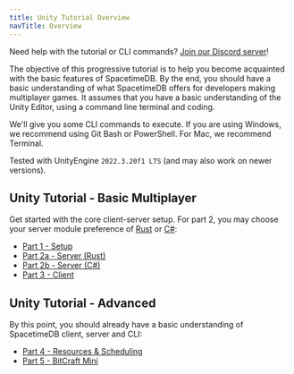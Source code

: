 ```yaml
---
title: Unity Tutorial Overview
navTitle: Overview
---
```


Need help with the tutorial or CLI commands? [Join our Discord server](https://discord.gg/spacetimedb)!

The objective of this progressive tutorial is to help you become acquainted with the basic features of SpacetimeDB. By the end, you should have a basic understanding of what SpacetimeDB offers for developers making multiplayer games. It assumes that you have a basic understanding of the Unity Editor, using a command line terminal and coding.

We'll give you some CLI commands to execute. If you are using Windows, we recommend using Git Bash or PowerShell. For Mac, we recommend Terminal.

Tested with UnityEngine `2022.3.20f1 LTS` (and may also work on newer versions).

## Unity Tutorial - Basic Multiplayer

Get started with the core client-server setup. For part 2, you may choose your server module preference of [Rust](/docs/modules/rust) or [C#](/docs/modules/c-sharp):

- [Part 1 - Setup](/docs/unity/part-1)
- [Part 2a - Server (Rust)](/docs/unity/part-2a-rust)
- [Part 2b - Server (C#)](/docs/unity/part-2b-c-sharp)
- [Part 3 - Client](/docs/unity/part-3)

## Unity Tutorial - Advanced

By this point, you should already have a basic understanding of SpacetimeDB client, server and CLI:

- [Part 4 - Resources & Scheduling](/docs/unity/part-4)
- [Part 5 - BitCraft Mini](/docs/unity/part-5)
